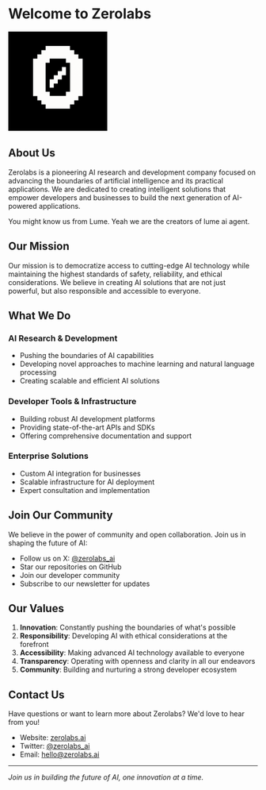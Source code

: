 # Welcome to Zerolabs 

<img src="/profile/Zerolabs-dark.png" alt="Zerolabs Logo" width="200"/>

## About Us

Zerolabs is a pioneering AI research and development company focused on advancing the boundaries of artificial intelligence and its practical applications. We are dedicated to creating intelligent solutions that empower developers and businesses to build the next generation of AI-powered applications. 

You might know us from Lume. Yeah we are the creators of lume ai agent.

## Our Mission

Our mission is to democratize access to cutting-edge AI technology while maintaining the highest standards of safety, reliability, and ethical considerations. We believe in creating AI solutions that are not just powerful, but also responsible and accessible to everyone.

## What We Do

### AI Research & Development
- Pushing the boundaries of AI capabilities
- Developing novel approaches to machine learning and natural language processing
- Creating scalable and efficient AI solutions

### Developer Tools & Infrastructure
- Building robust AI development platforms
- Providing state-of-the-art APIs and SDKs
- Offering comprehensive documentation and support

### Enterprise Solutions
- Custom AI integration for businesses
- Scalable infrastructure for AI deployment
- Expert consultation and implementation

## Join Our Community

We believe in the power of community and open collaboration. Join us in shaping the future of AI:

- Follow us on X: [@zerolabs_ai](https://x.com/zerolabs_ai)
- Star our repositories on GitHub
- Join our developer community
- Subscribe to our newsletter for updates

## Our Values

1. **Innovation**: Constantly pushing the boundaries of what's possible
2. **Responsibility**: Developing AI with ethical considerations at the forefront
3. **Accessibility**: Making advanced AI technology available to everyone
4. **Transparency**: Operating with openness and clarity in all our endeavors
5. **Community**: Building and nurturing a strong developer ecosystem

## Contact Us

Have questions or want to learn more about Zerolabs? We'd love to hear from you!

- Website: [zerolabs.ai](https://zerolabs.ai)
- Twitter: [@zerolabs_ai](https://x.com/zerolabs_ai)
- Email: hello@zerolabs.ai

---

*Join us in building the future of AI, one innovation at a time.* 
